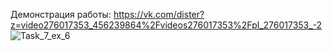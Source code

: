 Демонстрация работы: https://vk.com/dister?z=video276017353_456239864%2Fvideos276017353%2Fpl_276017353_-2
![Task_7_ex_6](https://user-images.githubusercontent.com/90614890/145564756-300eabd1-fd61-45d3-ae61-50e22d02d81b.JPG)
